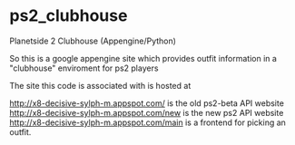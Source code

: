 ps2_clubhouse
=============

Planetside 2 Clubhouse (Appengine/Python)


So this is a google appengine site which provides outfit information in a "clubhouse" enviroment for ps2 players

The site this code is associated with is hosted at 

http://x8-decisive-sylph-m.appspot.com/         is the old ps2-beta API website
http://x8-decisive-sylph-m.appspot.com/new      is the new ps2 API website
http://x8-decisive-sylph-m.appspot.com/main     is a frontend for picking an outfit.